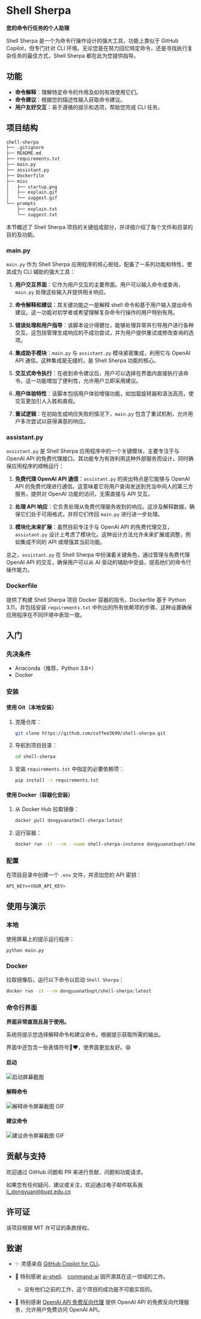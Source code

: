 # Shell Sherpa
**您的命令行任务的个人助理**

Shell Sherpa 是一个为命令行操作设计的强大工具，功能上类似于 GitHub Copilot，但专门针对 CLI 环境。无论您是在努力回忆特定命令，还是寻找执行复杂任务的最佳方式，Shell Sherpa 都在此为您提供指导。

## 功能
- **命令解释**：理解特定命令的作用及如何有效使用它们。
- **命令建议**：根据您的描述性输入获取命令建议。
- **用户友好交互**：易于遵循的提示和选项，帮助您完成 CLI 任务。

## 项目结构
```bash
shell-sherpa
├── .gitignore
├── README.md
├── requirements.txt
├── main.py
├── assistant.py
├── Dockerfile
├── misc
│   ├── startup.png
│   ├── explain.gif
│   └── suggest.gif
└── prompts
    ├── explain.txt
    └── suggest.txt
```

本节概述了 Shell Sherpa 项目的关键组成部分，并详细介绍了每个文件和目录的目的及功能。

### main.py

`main.py` 作为 Shell Sherpa 应用程序的核心枢纽，配备了一系列功能和特性，使其成为 CLI 辅助的强大工具：

1. **用户交互界面**：它作为用户交互的主要界面。用户可以输入命令或查询，`main.py` 处理这些输入并提供相关响应。

2. **命令解释和建议**：其关键功能之一是解释 shell 命令和基于用户输入提出命令建议。这一功能对初学者或希望理解复杂命令行操作的用户特别有用。

3. **错误处理和用户指导**：该脚本设计得健壮，能够处理异常并引导用户进行各种交互。这包括管理生成响应的不成功尝试，并为用户提供重试或修改查询的选项。

4. **集成助手模块**：`main.py` 与 `assistant.py` 模块紧密集成，利用它与 OpenAI API 通信。这种集成是无缝的，是 Shell Sherpa 功能的核心。

5. **交互式命令执行**：在收到命令建议后，用户可以选择在界面内直接执行该命令。这一功能增加了便利性，允许用户立即采用建议。

6. **用户体验特性**：该脚本包括用户体验增强功能，如加载旋转器和语法高亮，使交互更加引人入胜和直观。

7. **重试逻辑**：在初始生成响应失败的情况下，`main.py` 包含了重试机制，允许用户多次尝试以获得满意的响应。

### assistant.py

`assistant.py` 是 Shell Sherpa 应用程序中的一个关键模块，主要专注于与 OpenAI API 的免费代理接口。其功能专为有效利用这种外部服务而设计，同时确保应用程序的顺畅运行：

1. **免费代理 OpenAI API 通信**：`assistant.py` 的突出特点是它能够与 OpenAI API 的免费代理进行通信。这意味着它将用户查询发送到充当中间人的第三方服务，提供对 OpenAI 功能的访问，无需直接与 API 交互。

2. **处理 API 响应**：它负责处理从免费代理服务收到的响应。这涉及解释数据，确保它们处于可用格式，并将它们传回 `main.py` 进行进一步处理。

3. **模块化未来扩展**：虽然目前专注于与 OpenAI API 的免费代理交互，`assistant.py` 设计上考虑了模块化。这种设计方法允许未来扩展或调整，例如集成不同的 API 或增强其当前功能。

总之，`assistant.py` 在 Shell Sherpa 中扮演着关键角色，通过管理与免费代理 OpenAI API 的交互，确保用户可以从 AI 驱动的辅助中受益，提高他们的命令行操作能力。

### Dockerfile
提供了构建 Shell Sherpa 项目 Docker 容器的指令。Dockerfile 基于 Python 3.11，并包括安装 `requirements.txt` 中列出的所有依赖项的步骤。这种设置确保应用程序在不同环境中表现一致。

## 入门

### 先决条件
- Anaconda（推荐，Python 3.8+）
- Docker

### 安装

#### 使用 Git（本地安装）
1. 克隆仓库：
   ```bash
   git clone https://github.com/coffee3699/shell-sherpa.git
   ```
2. 导航到项目目录：
   ```bash
   cd shell-sherpa
   ```
3. 安装 `requirements.txt` 中指定的必要依赖项：
   ```bash
   pip install -r requirements.txt
   ```

#### 使用 Docker（容器化安装）
1. 从 Docker Hub 拉取镜像：
   ```bash
   docker pull dongyuanatbell-sherpa:latest
   ```
2. 运行容器：
   ```bash
   docker run -it --rm --name shell-sherpa-instance dongyuanatbupt/shell-sherpa:latest
   ```

### 配置
在项目目录中创建一个 `.env` 文件，并添加您的 API 密钥：
   ```env
   API_KEY=<YOUR_API_KEY>
   ```

## 使用与演示
### 本地
使用屏幕上的提示运行程序：
```bash
python main.py
```

### Docker
拉取镜像后，运行以下命令以启动 `Shell Sherpa`：
```bash
docker run -it --rm dongyuanatbupt/shell-sherpa:latest
```

### 命令行界面
**界面非常直观且易于使用。**

系统将提示您选择解释命令和建议命令。根据提示获取所需的输出。

界面中还包含一些表情符号🌱❤️，使界面更加友好。😄

#### 启动
![启动屏幕截图](misc/startup.png)

#### 解释命令
![解释命令屏幕截图 GIF](misc/explain.gif)

#### 建议命令
![建议命令屏幕截图 GIF](misc/suggest.gif)

## 贡献与支持
欢迎通过 GitHub 问题和 PR 来进行贡献、问题和功能请求。

如果您有任何疑问、建议或关注，欢迎通过电子邮件联系我 [li_dongyuan@bupt.edu.cn](mailto:li_dongyuan@bupt.edu.cn)

## 许可证
该项目根据 MIT 许可证的条款授权。

## 致谢
- ✨ 灵感来自 [GitHub Copilot for CLI](https://githubnext.com/projects/copilot-cli/)。

- 🌺 特别感谢 [ai-shell](https://github.com/BuilderIO/ai-shell?tab=readme-ov-file)、
[command-ai](https://github.com/othema/command-ai) 因开源其在这一领域的工作。
  - 没有他们之前的工作，这个项目的成功是不可能实现的。

- 🌺 特别感谢 [OpenAI API 免费反向代理](https://github.com/PawanOsman/ChatGPT) 提供 OpenAI API 的免费反向代理服务，允许用户免费访问 OpenAI API。